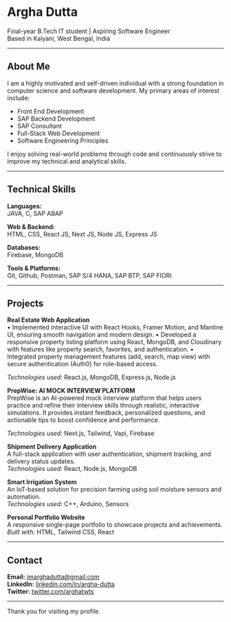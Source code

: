 # Argha Dutta

Final-year B.Tech IT student | Aspiring Software Engineer  
Based in Kalyani, West Bengal, India

---

## About Me

I am a highly motivated and self-driven individual with a strong foundation in computer science and software development. My primary areas of interest include:

- Front End Development
- SAP Backend Development
- SAP Consultant
- Full-Stack Web Development
- Software Engineering Principles

I enjoy solving real-world problems through code and continuously strive to improve my technical and analytical skills.

---

## Technical Skills

**Languages:**  
JAVA, C, SAP ABAP

**Web & Backend:**  
HTML, CSS, React JS, Next JS, Node JS, Express JS

**Databases:**  
Firebase, MongoDB

**Tools & Platforms:**  
Git, Github, Postman, SAP S/4 HANA, SAP BTP, SAP FIORI


---

## Projects

**Real Estate Web Application**  
• Implemented interactive UI with React Hooks, Framer Motion, and Mantine UI, ensuring smooth navigation and
modern design.
• Developed a responsive property listing platform using React, MongoDB, and Cloudinary with features like property
search, favorites, and authentication.
• Integrated property management features (add, search, map view) with secure authentication (Auth0) for role-based
access.

*Technologies used:* React.js, MongoDB, Express.js, Node.js

**PrepWise: AI MOCK INTERVIEW PLATFORM**  
PrepWise is an AI-powered mock interview platform that helps users practice and refine their interview skills through realistic, interactive simulations.
It provides instant feedback, personalized questions, and actionable tips to boost confidence and performance.

*Technologies used:* Next.js, Tailwind, Vapi, Firebase

**Shipment Delivery Application**  
A full-stack application with user authentication, shipment tracking, and delivery status updates.  
*Technologies used:* React, Node.js, MongoDB

**Smart Irrigation System**  
An IoT-based solution for precision farming using soil moisture sensors and automation.  
*Technologies used:* C++, Arduino, Sensors

**Personal Portfolio Website**  
A responsive single-page portfolio to showcase projects and achievements.  
*Built with:* HTML, Tailwind CSS, React

---

## Contact

**Email:** imarghadutta@gmail.com  
**LinkedIn:** [linkedin.com/in/argha-dutta](https://www.linkedin.com/in/argha-dutta)  
**Twitter:** [twitter.com/arghatwts](https://twitter.com/arghatwts)

---

Thank you for visiting my profile.

